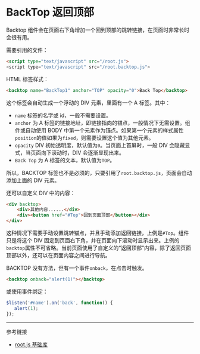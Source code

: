 
# BackTop 返回顶部

Backtop 组件会在页面右下角增加一个回到顶部的跳转链接，在页面时非常长时会很有用。

需要引用的文件：

```html
<script type="text/javascript" src="/root.js">
<script type="text/javascript" src="/root.backtop.js">
```

HTML 标签样式：

```html
<backtop name="BackTop1" anchor="TOP" opacity="0">Back Top</backtop>
```

这个标签会自动生成一个浮动的 DIV 元素，里面有一个 A 标签。其中：

* `name` 标签的名字或 id，一般不需要设置。
* `anchor` 为 A 标签的链接地址，即链接指向的锚点，一般情况下无需设置。组件或自动使用 BODY 中第一个元素作为锚点。如果第一个元素的样式属性`position`的值如果为`fixed`，则需要设置这个值为其他元素。
* `opacity` DIV 初始透明度，默认值为`0`。当页面上首屏时，一般 DIV 会隐藏显式，当页面向下滚动时，DIV 会逐渐显现出来。
* `Back Top` 为 A 标签的文本，默认值为`TOP`。

所以，BACKTOP 标签也不是必须的，只要引用了`root.backtop.js`，页面会自动添加上面的 DIV 元素。

还可以自定义 DIV 中的内容：

```html
<div backtop>
    <div>其他内容......</div>
    <div><button href="#Top">回到页面顶部</button></div>    
</div>
```

这种情况下需要手动设置跳转锚点，并且手动添加返回链接，上例是`#Top`。组件只是将这个 DIV 固定到页面右下角，并在页面向下滚动时显示出来。上例的`backtop`属性不可省略。当前页面使用了自定义的“返回顶部”内容，除了返回页面顶部以外，还可以在页面内容之间进行导航。

BACKTOP 没有方法，但有一个事件`onback`，在点击时触发。

```html
<backtop onback="alert(1)"></backtop>
```

或使用事件绑定：

 ```javascript
$listen('#name').on('back', function() {
    alert(1);
});
 ```


---
参考链接

* [root.js 基础库](/root.js/root.md)